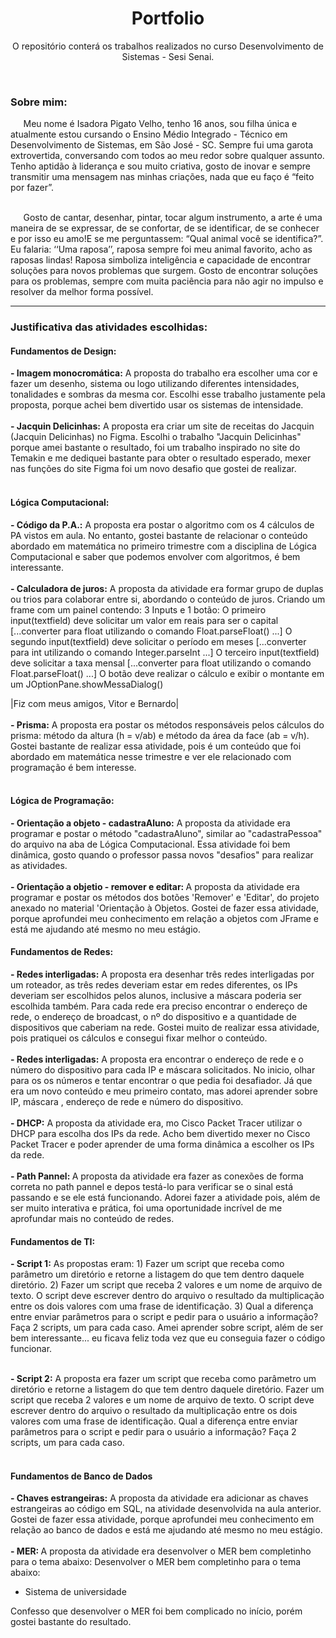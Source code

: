 <h1 align="center"> Portfolio </h1> 
<p align="center"> O repositório conterá os trabalhos realizados no curso Desenvolvimento de Sistemas - Sesi Senai. </p>
<br>

<h3> <strong> Sobre mim: </strong> </h3>
⠀⠀Meu nome é Isadora Pigato Velho, tenho 16 anos, sou filha única e atualmente estou cursando o  Ensino Médio Integrado - Técnico em Desenvolvimento de Sistemas, em São José - SC. Sempre fui uma garota extrovertida, conversando com todos ao meu redor sobre qualquer assunto.  Tenho aptidão à liderança e sou muito criativa, gosto de inovar e sempre transmitir uma mensagem nas minhas criações, nada que eu faço é “feito por fazer”. <br><br>

⠀⠀Gosto de cantar, desenhar, pintar, tocar algum instrumento, a arte é uma maneira de se expressar, de se confortar, de se identificar, de se conhecer e por isso eu amo!E se me perguntassem: “Qual animal você se identifica?”. Eu falaria: ‘‘Uma raposa’’, raposa sempre foi meu animal favorito, acho as raposas lindas! Raposa simboliza inteligência e capacidade de encontrar soluções para novos problemas que surgem. Gosto de encontrar soluções para os problemas, sempre com muita paciência para não agir no impulso e resolver da melhor forma possível.

<hr>
<h3> <strong> Justificativa das atividades escolhidas: </strong> </h3>
<h4> <strong> Fundamentos de Design: </strong> </h4>
<strong>- Imagem monocromática:</strong> A proposta do trabalho era escolher uma cor e fazer um desenho, sistema ou logo utilizando diferentes intensidades, tonalidades e sombras da mesma cor. Escolhi esse trabalho justamente pela proposta, porque achei bem divertido usar os sistemas de intensidade. <br><br>
<strong>- Jacquin Delicinhas:</strong> A proposta era criar um site de receitas do Jacquin (Jacquin Delicinhas) no Figma. Escolhi o trabalho "Jacquin Delicinhas" porque amei bastante o resultado, foi um trabalho inspirado no site do Temakin e me dediquei bastante para obter o resultado esperado, mexer nas funções do site Figma foi um novo desafio que gostei de realizar.
<br><br>

<h4> <strong> Lógica Computacional: </strong> </h4>
<strong>- Código da P.A.:</strong> A proposta era postar o algoritmo com os 4 cálculos de PA vistos em aula. No entanto, gostei bastante de relacionar o conteúdo abordado em matemática no primeiro trimestre com a disciplina de Lógica Computacional e saber que podemos envolver com algoritmos, é bem interessante.
<br><br>
<strong>- Calculadora de juros:</strong> A proposta da atividade era formar grupo de duplas ou trios para colaborar entre si, abordando o conteúdo de juros. Criando um frame com um painel contendo: 3 Inputs e 1 botão: O primeiro input(textfield) deve solicitar um valor em reais para ser o capital [...converter para float utilizando o comando Float.parseFloat() ...] O segundo input(textfield) deve solicitar o período em meses [...converter para int utilizando o comando Integer.parseInt ...] O terceiro input(textfield) deve solicitar a taxa mensal [...converter para float utilizando o comando Float.parseFloat() ...] O botão deve realizar o cálculo e exibir o montante em um JOptionPane.showMessaDialog()

|Fiz com meus amigos, Vitor e Bernardo|
<br><br>
<strong>- Prisma:</strong> A proposta era postar os métodos responsáveis pelos cálculos do prisma: método da altura (h = v/ab) e método da área da face (ab = v/h). Gostei bastante de realizar essa atividade, pois é um conteúdo que foi abordado em matemática nesse trimestre e ver ele relacionado com programação é bem interesse.
<br><br>

<h4> <strong> Lógica de Programação: </strong> </h4>
<strong>- Orientação a objeto - cadastraAluno:</strong>
A proposta da atividade era programar e postar o método "cadastraAluno", similar ao "cadastraPessoa" do arquivo na aba de Lógica Computacional. Essa atividade foi bem dinâmica, gosto quando o professor passa novos "desafios" para realizar as atividades.
<br><br>
<strong>- Orientação a objetio - remover e editar: </strong>
A proposta da atividade era programar e postar os métodos dos botões 'Remover' e 'Editar', do projeto anexado no material 'Orientação à Objetos. Gostei de fazer essa atividade, porque aprofundei meu conhecimento em relação a objetos com JFrame e está me ajudando até mesmo no meu estágio.

<h4> <strong> Fundamentos de Redes: </strong> </h4>
<strong>- Redes interligadas:</strong> A proposta era desenhar três redes interligadas por um roteador, as três redes deveriam estar em redes diferentes, os IPs deveriam ser escolhidos pelos alunos, inclusive a máscara poderia ser escolhida também. Para cada rede era preciso encontrar o endereço de rede, o endereço de broadcast, o nº do dispositivo e a quantidade de dispositivos que caberiam na rede. Gostei muito de realizar essa atividade, pois pratiquei os cálculos e consegui fixar melhor o conteúdo.
<br><br>
<strong>- Redes interligadas:</strong> A proposta era encontrar o endereço de rede e o número do dispositivo para cada IP e máscara solicitados. No inicio, olhar para os os números e tentar encontrar o que pedia foi desafiador. Já que era um novo conteúdo e meu primeiro contato, mas adorei aprender sobre IP, máscara , endereço de rede e número do dispositivo.
<br><br>
<strong>- DHCP:</strong>
A proposta da atividade era, mo Cisco Packet Tracer utilizar o DHCP para escolha dos IPs da rede. Acho bem divertido mexer no Cisco Packet Tracer e poder aprender de uma forma dinâmica a escolher os IPs da rede.
<br><br>
<strong>- Path Pannel: </strong>
A proposta da atividade era fazer as conexões de forma correta no path pannel e depos testá-lo para verificar se o sinal está passando e se ele está funcionando. Adorei fazer a atividade pois, além de ser muito interativa e prática, foi uma oportunidade incrível de me aprofundar mais no conteúdo de redes.

<h4> <strong> Fundamentos de TI: </strong> </h4>
<strong>- Script 1:</strong> As propostas eram:
1) Fazer um script que receba como parâmetro um diretório e retorne a listagem do que tem dentro daquele diretório. 
2) Fazer um script que receba 2 valores e um nome de arquivo de texto. O script deve escrever dentro do arquivo o resultado da multiplicação entre os dois valores com uma frase de identificação.
3) Qual a diferença entre enviar parâmetros para o script e pedir para o usuário a informação? Faça 2 scripts, um para cada caso.
Amei aprender sobre script, além de ser bem interessante... eu ficava feliz toda vez que eu conseguia fazer o código funcionar.
<br><br>

<strong>- Script 2:</strong> A proposta era fazer um script que receba como parâmetro um diretório e retorne a listagem do que tem dentro daquele diretório. Fazer um script que receba 2 valores e um nome de arquivo de texto. O script deve escrever dentro do arquivo o resultado da multiplicação entre os dois valores com uma frase de identificação. Qual a diferença entre enviar parâmetros para o script e pedir para o usuário a informação? Faça 2 scripts, um para cada caso.
<br><br>

<h4><strong>Fundamentos de Banco de Dados</strong></h4>
<strong>- Chaves estrangeiras:</strong>
A proposta da atividade era adicionar as chaves estrangeiras ao código em SQL, na atividade desenvolvida na aula anterior. Gostei de fazer essa atividade, porque aprofundei meu conhecimento em relação ao banco de dados e está me ajudando até mesmo no meu estágio.
<br><br>
<strong>- MER: </strong>
A proposta da atividade era desenvolver o MER bem completinho para o tema abaixo: Desenvolver o MER bem completinho para o tema abaixo:
<ul><li>Sistema de universidade</li></ul>
Confesso que desenvolver o MER foi bem complicado no início, porém gostei bastante do resultado.
